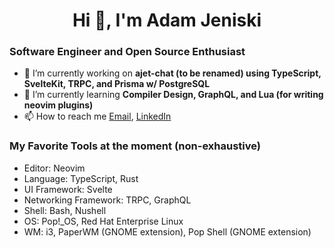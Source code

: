 <h1 align="center">Hi 👋, I'm Adam Jeniski</h1>

### Software Engineer and Open Source Enthusiast
- 🔭 I’m currently working on **ajet-chat (to be renamed) using TypeScript, SvelteKit, TRPC, and Prisma w/ PostgreSQL**
- 🌱 I’m currently learning **Compiler Design, GraphQL, and Lua (for writing neovim plugins)**
- 📫 How to reach me  <a href="mailto:ajensiki4@gmail.com">Email</a>, <a href="https://linkedin.com/in/adamjeniski">LinkedIn</a>

### My Favorite Tools at the moment (non-exhaustive)
- Editor: Neovim
- Language: TypeScript, Rust
- UI Framework: Svelte
- Networking Framework: TRPC, GraphQL
- Shell: Bash, Nushell
- OS: Pop!_OS, Red Hat Enterprise Linux
- WM: i3, PaperWM (GNOME extension), Pop Shell (GNOME extension)
